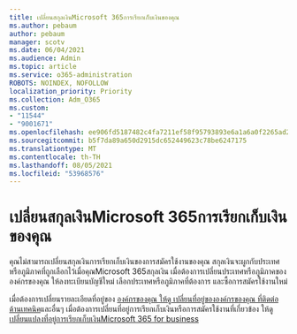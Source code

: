 ```yaml
---
title: เปลี่ยนสกุลเงินMicrosoft 365การเรียกเก็บเงินของคุณ
ms.author: pebaum
author: pebaum
manager: scotv
ms.date: 06/04/2021
ms.audience: Admin
ms.topic: article
ms.service: o365-administration
ROBOTS: NOINDEX, NOFOLLOW
localization_priority: Priority
ms.collection: Adm_O365
ms.custom:
- "11544"
- "9001671"
ms.openlocfilehash: ee906fd5187482c4fa7211ef58f95793893e6a1a6a0f2265ad23a8e206780433
ms.sourcegitcommit: b5f7da89a650d2915dc652449623c78be6247175
ms.translationtype: MT
ms.contentlocale: th-TH
ms.lasthandoff: 08/05/2021
ms.locfileid: "53968576"
---
```

# <a name="change-your-microsoft-365-billing-currency"></a>เปลี่ยนสกุลเงินMicrosoft 365การเรียกเก็บเงินของคุณ

คุณไม่สามารถเปลี่ยนสกุลเงินการเรียกเก็บเงินของการสมัครใช้งานของคุณ สกุลเงินจะผูกกับประเทศหรือภูมิภาคที่ถูกเลือกไว้เมื่อคุณMicrosoft 365สกุลเงิน เมื่อต้องการเปลี่ยนประเทศหรือภูมิภาคขององค์กรของคุณ ให้ลงทะเบียนบัญชีใหม่ เลือกประเทศหรือภูมิภาคที่ต้องการ และซื้อการสมัครใช้งานใหม่ 

เมื่อต้องการเปลี่ยนรายละเอียดที่อยู่ของ [องค์กรของคุณ ให้ดู เปลี่ยนที่อยู่ขององค์กรของคุณ ที่ติดต่อด้านเทคนิค](/microsoft-365/admin/manage/change-address-contact-and-more)และอื่นๆ เมื่อต้องการเปลี่ยนที่อยู่การเรียกเก็บเงินหรือการสมัครใช้งานที่เกี่ยวข้อง ให้ดู[เปลี่ยนแปลงที่อยู่การเรียกเก็บเงินMicrosoft 365 for business](/microsoft-365/commerce/billing-and-payments/change-your-billing-addresses) 